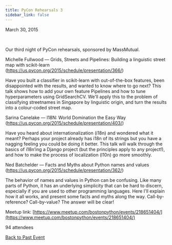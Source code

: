 ```yaml
---
title: PyCon Rehearsals 3
sidebar_link: false
---
```


March 30, 2015


   

Our third night of PyCon rehearsals, sponsored by MassMutual.

Michelle Fullwood — Grids, Streets and Pipelines: Building a linguistic street map with scikit-learn (https://us.pycon.org/2015/schedule/presentation/366/)

Have you built a classifier in scikit-learn with out-of-the-box features, been disappointed with the results, and wanted to know where to go next? This talk shows how to add your own feature Pipelines and how to tune hyperparameters using GridSearchCV. We'll apply this to the problem of classifying streetnames in Singapore by linguistic origin, and turn the results into a colour-coded street map.

Sarina Canelake — I18N: World Domination the Easy Way (https://us.pycon.org/2015/schedule/presentation/403/)

Have you heard about internationalization (i18n) and wondered what it meant? Perhaps your project already has i18n of its strings but you have a nagging feeling you could be doing it better. This talk will walk through the basics of i18n’ing a Django project (but the principles apply to any project!), and how to make the process of localization (l10n) go more smoothly.

Ned Batchelder — Facts and Myths about Python names and values (https://us.pycon.org/2015/schedule/presentation/362/)

The behavior of names and values in Python can be confusing. Like many parts of Python, it has an underlying simplicity that can be hard to discern, especially if you are used to other programming languages. Here I'll explain how it all works, and present some facts and myths along the way. Call-by-reference? Call-by-value? The answer will be clear!


Meetup link: [https://www.meetup.com/bostonpython/events/218651404/](https://www.meetup.com/bostonpython/events/218651404/)

94 attendees

[Back to Past Event](past-events.md)